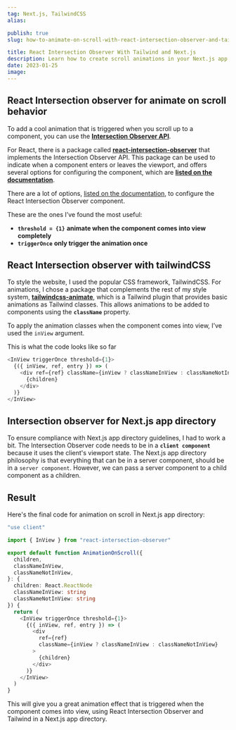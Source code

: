 ```yaml
---
tag: Next.js, TailwindCSS
alias:

publish: true
slug: how-to-animate-on-scroll-with-react-intersection-observer-and-tailwind-in-a-nextjs-app

title: React Intersection Observer With Tailwind and Next.js
description: Learn how to create scroll animations in your Next.js app using React Intersection Observer and Tailwind CSS. Follow our step-by-step guide with code examples.
date: 2023-01-25
image:
---
```


## React Intersection observer for animate on scroll behavior

To add a cool animation that is triggered when you scroll up to a component, you can use the [**Intersection Observer API**](https://developer.mozilla.org/en-US/docs/Web/API/Intersection_Observer_API).

For React, there is a package called [**react-intersection-observer**](https://github.com/thebuilder/react-intersection-observer) that implements the Intersection Observer API. This package can be used to indicate when a component enters or leaves the viewport, and offers several options for configuring the component, which are [**listed on the documentation**](https://www.npmjs.com/package/react-intersection-observer).

There are a lot of options, [listed on the documentation](https://www.npmjs.com/package/react-intersection-observer), to configure the React Intersection Observer component.

These are the ones I’ve found the most useful:

- **`threshold = {1}`** **animate when the component comes into view completely**
- **`triggerOnce`** **only trigger the animation once**

## React Intersection observer with tailwindCSS

To style the website, I used the popular CSS framework, TailwindCSS. For animations, I chose a package that complements the rest of my style system, [**tailwindcss-animate**](https://github.com/jamiebuilds/tailwindcss-animate), which is a Tailwind plugin that provides basic animations as Tailwind classes. This allows animations to be added to components using the **`className`** property.

To apply the animation classes when the component comes into view, I’ve used the `inView` argument.

This is what the code looks like so far

```typescript
<InView triggerOnce threshold={1}>
  {({ inView, ref, entry }) => (
    <div ref={ref} className={inView ? classNameInView : classNameNotInView}>
      {children}
    </div>
  )}
</InView>
```

## Intersection observer for Next.js app directory

To ensure compliance with Next.js app directory guidelines, I had to work a bit. The Intersection Observer code needs to be in a **`client component`** because it uses the client's viewport state. The Next.js app directory philosophy is that everything that can be in a server component, should be in a `server component`. However, we can pass a server component to a child component as a children.

## Result

Here's the final code for animation on scroll in Next.js app directory:

```typescript
"use client"

import { InView } from "react-intersection-observer"

export default function AnimationOnScroll({
  children,
  classNameInView,
  classNameNotInView,
}: {
  children: React.ReactNode
  classNameInView: string
  classNameNotInView: string
}) {
  return (
    <InView triggerOnce threshold={1}>
      {({ inView, ref, entry }) => (
        <div
          ref={ref}
          className={inView ? classNameInView : classNameNotInView}
        >
          {children}
        </div>
      )}
    </InView>
  )
}
```

This will give you a great animation effect that is triggered when the component comes into view, using React Intersection Observer and Tailwind in a Next.js app directory.

